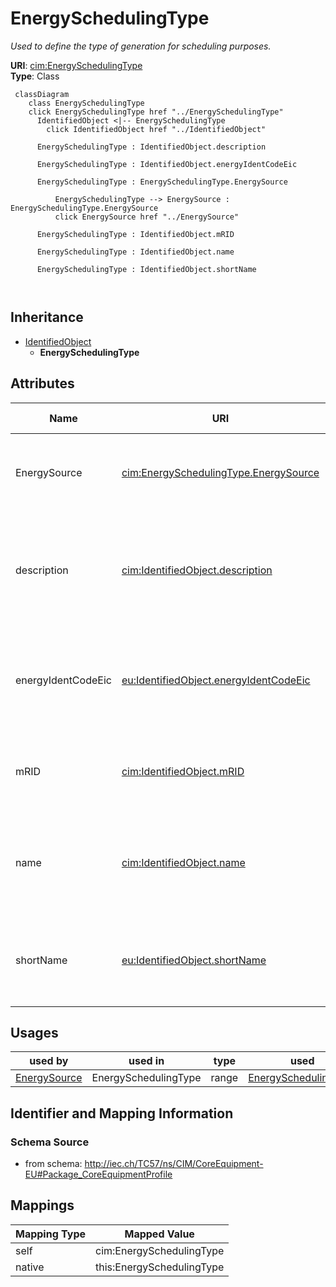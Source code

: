 # EnergySchedulingType


_Used to define the type of generation for scheduling purposes._





**URI**: [cim:EnergySchedulingType](http://iec.ch/TC57/CIM100#EnergySchedulingType)<br />
**Type**: Class




```mermaid
 classDiagram
    class EnergySchedulingType
    click EnergySchedulingType href "../EnergySchedulingType"
      IdentifiedObject <|-- EnergySchedulingType
        click IdentifiedObject href "../IdentifiedObject"
      
      EnergySchedulingType : IdentifiedObject.description
        
      EnergySchedulingType : IdentifiedObject.energyIdentCodeEic
        
      EnergySchedulingType : EnergySchedulingType.EnergySource
        
          EnergySchedulingType --> EnergySource : EnergySchedulingType.EnergySource
          click EnergySource href "../EnergySource"
        
      EnergySchedulingType : IdentifiedObject.mRID
        
      EnergySchedulingType : IdentifiedObject.name
        
      EnergySchedulingType : IdentifiedObject.shortName
        
      
```





## Inheritance
* [IdentifiedObject](IdentifiedObject.md)
    * **EnergySchedulingType**



## Attributes


| Name | URI | Cardinality and Range | Description | Inheritance |
| ---  | --- | --- | --- | --- |
| EnergySource | [cim:EnergySchedulingType.EnergySource](http://iec.ch/TC57/CIM100#EnergySchedulingType.EnergySource) | * <br />  [EnergySource](EnergySource.md)  | Energy Source of a particular Energy Scheduling Type | direct |
| description | [cim:IdentifiedObject.description](http://iec.ch/TC57/CIM100#IdentifiedObject.description) | 0..1 <br />  string  | The description is a free human readable text describing or naming the object | [IdentifiedObject](IdentifiedObject.md) |
| energyIdentCodeEic | [eu:IdentifiedObject.energyIdentCodeEic](http://iec.ch/TC57/CIM100-European#IdentifiedObject.energyIdentCodeEic) | 0..1 <br />  string  | The attribute is used for an exchange of the EIC code (Energy identification ... | [IdentifiedObject](IdentifiedObject.md) |
| mRID | [cim:IdentifiedObject.mRID](http://iec.ch/TC57/CIM100#IdentifiedObject.mRID) | 1 <br />  string  | Master resource identifier issued by a model authority | [IdentifiedObject](IdentifiedObject.md) |
| name | [cim:IdentifiedObject.name](http://iec.ch/TC57/CIM100#IdentifiedObject.name) | 1 <br />  string  | The name is any free human readable and possibly non unique text naming the o... | [IdentifiedObject](IdentifiedObject.md) |
| shortName | [eu:IdentifiedObject.shortName](http://iec.ch/TC57/CIM100-European#IdentifiedObject.shortName) | 0..1 <br />  string  | The attribute is used for an exchange of a human readable short name with len... | [IdentifiedObject](IdentifiedObject.md) |





## Usages

| used by | used in | type | used |
| ---  | --- | --- | --- |
| [EnergySource](EnergySource.md) | EnergySchedulingType | range | [EnergySchedulingType](EnergySchedulingType.md) |






## Identifier and Mapping Information







### Schema Source


* from schema: http://iec.ch/TC57/ns/CIM/CoreEquipment-EU#Package_CoreEquipmentProfile





## Mappings

| Mapping Type | Mapped Value |
| ---  | ---  |
| self | cim:EnergySchedulingType |
| native | this:EnergySchedulingType |




